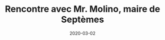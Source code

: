 ---
layout: default
date: 2020-03-02
img: 
category: info
title: "Rencontre avec Mr. Molino, maire de Septèmes"
description: "Le 20 janvier dernier, nous avons rencontré Mr. Molino à la maire de Septèmes. Voici le compte-rendu de notre entretien."
tags: association
button_name: CR réunion
tag_url: /association/
doclink: "/doc/cr_reunion_mairie_15012020.pdf"
meta: "noindex"
---